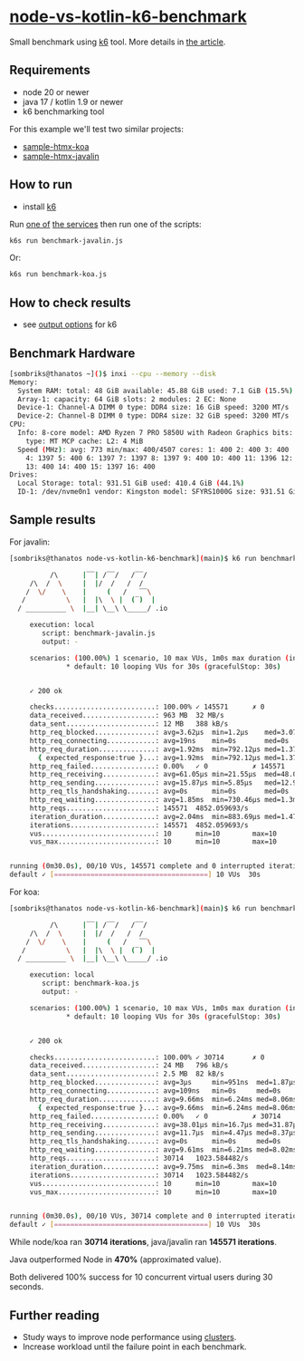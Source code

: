 # [node-vs-kotlin-k6-benchmark][title]

Small benchmark using [k6][k6] tool. More details in [the article][article].

## Requirements

- node 20 or newer
- java 17 / kotlin 1.9 or newer
- k6 benchmarking tool

For this example we'll test two similar projects:

- [sample-htmx-koa][koa]
- [sample-htmx-javalin][javalin]

## How to run

- install [k6][k6]

Run [one of][koa] [the services][javalin] then run one of the scripts:

```bash
k6s run benchmark-javalin.js
```

Or:

```bash
k6s run benchmark-koa.js
```

## How to check results

- see [output options][k6-options] for k6

## Benchmark Hardware

```bash
[sombriks@thanatos ~]()$ inxi --cpu --memory --disk
Memory:
  System RAM: total: 48 GiB available: 45.88 GiB used: 7.1 GiB (15.5%)
  Array-1: capacity: 64 GiB slots: 2 modules: 2 EC: None
  Device-1: Channel-A DIMM 0 type: DDR4 size: 16 GiB speed: 3200 MT/s
  Device-2: Channel-B DIMM 0 type: DDR4 size: 32 GiB speed: 3200 MT/s
CPU:
  Info: 8-core model: AMD Ryzen 7 PRO 5850U with Radeon Graphics bits: 64
    type: MT MCP cache: L2: 4 MiB
  Speed (MHz): avg: 773 min/max: 400/4507 cores: 1: 400 2: 400 3: 400
    4: 1397 5: 400 6: 1397 7: 1397 8: 1397 9: 400 10: 400 11: 1396 12: 400
    13: 400 14: 400 15: 1397 16: 400
Drives:
  Local Storage: total: 931.51 GiB used: 410.4 GiB (44.1%)
  ID-1: /dev/nvme0n1 vendor: Kingston model: SFYRS1000G size: 931.51 GiB

```

## Sample results

For javalin:

```bash
[sombriks@thanatos node-vs-kotlin-k6-benchmark](main)$ k6 run benchmark-javalin.js 

          /\      |‾‾| /‾‾/   /‾‾/   
     /\  /  \     |  |/  /   /  /    
    /  \/    \    |     (   /   ‾‾\  
   /          \   |  |\  \ |  (‾)  | 
  / __________ \  |__| \__\ \_____/ .io

     execution: local
        script: benchmark-javalin.js
        output: -

     scenarios: (100.00%) 1 scenario, 10 max VUs, 1m0s max duration (incl. graceful stop):
              * default: 10 looping VUs for 30s (gracefulStop: 30s)


     ✓ 200 ok

     checks.........................: 100.00% ✓ 145571      ✗ 0     
     data_received..................: 963 MB  32 MB/s
     data_sent......................: 12 MB   388 kB/s
     http_req_blocked...............: avg=3.62µs  min=1.2µs    med=3.07µs  max=4.7ms    p(90)=4.03µs  p(95)=4.85µs 
     http_req_connecting............: avg=19ns    min=0s       med=0s      max=413.19µs p(90)=0s      p(95)=0s     
     http_req_duration..............: avg=1.92ms  min=792.12µs med=1.37ms  max=457.43ms p(90)=2.61ms  p(95)=4.12ms 
       { expected_response:true }...: avg=1.92ms  min=792.12µs med=1.37ms  max=457.43ms p(90)=2.61ms  p(95)=4.12ms 
     http_req_failed................: 0.00%   ✓ 0           ✗ 145571
     http_req_receiving.............: avg=61.05µs min=21.55µs  med=48.06µs max=11.76ms  p(90)=70.17µs p(95)=89.09µs
     http_req_sending...............: avg=15.87µs min=5.85µs   med=12.94µs max=13.1ms   p(90)=18.07µs p(95)=23.24µs
     http_req_tls_handshaking.......: avg=0s      min=0s       med=0s      max=0s       p(90)=0s      p(95)=0s     
     http_req_waiting...............: avg=1.85ms  min=730.46µs med=1.3ms   max=457.21ms p(90)=2.5ms   p(95)=3.97ms 
     http_reqs......................: 145571  4852.059693/s
     iteration_duration.............: avg=2.04ms  min=883.69µs med=1.47ms  max=459.31ms p(90)=2.76ms  p(95)=4.31ms 
     iterations.....................: 145571  4852.059693/s
     vus............................: 10      min=10        max=10  
     vus_max........................: 10      min=10        max=10  


running (0m30.0s), 00/10 VUs, 145571 complete and 0 interrupted iterations
default ✓ [======================================] 10 VUs  30s
```

For koa:

```bash
[sombriks@thanatos node-vs-kotlin-k6-benchmark](main)$ k6 run benchmark-koa.js 

          /\      |‾‾| /‾‾/   /‾‾/   
     /\  /  \     |  |/  /   /  /    
    /  \/    \    |     (   /   ‾‾\  
   /          \   |  |\  \ |  (‾)  | 
  / __________ \  |__| \__\ \_____/ .io

     execution: local
        script: benchmark-koa.js
        output: -

     scenarios: (100.00%) 1 scenario, 10 max VUs, 1m0s max duration (incl. graceful stop):
              * default: 10 looping VUs for 30s (gracefulStop: 30s)


     ✓ 200 ok

     checks.........................: 100.00% ✓ 30714       ✗ 0    
     data_received..................: 24 MB   796 kB/s
     data_sent......................: 2.5 MB  82 kB/s
     http_req_blocked...............: avg=3µs     min=951ns  med=1.87µs  max=1.49ms   p(90)=4.3µs   p(95)=5.98µs 
     http_req_connecting............: avg=109ns   min=0s     med=0s      max=484.61µs p(90)=0s      p(95)=0s     
     http_req_duration..............: avg=9.66ms  min=6.24ms med=8.06ms  max=43.6ms   p(90)=17.26ms p(95)=20.75ms
       { expected_response:true }...: avg=9.66ms  min=6.24ms med=8.06ms  max=43.6ms   p(90)=17.26ms p(95)=20.75ms
     http_req_failed................: 0.00%   ✓ 0           ✗ 30714
     http_req_receiving.............: avg=38.01µs min=16.7µs med=31.87µs max=376.28µs p(90)=59.85µs p(95)=71.37µs
     http_req_sending...............: avg=11.7µs  min=4.47µs med=8.37µs  max=338.14µs p(90)=20.47µs p(95)=27.15µs
     http_req_tls_handshaking.......: avg=0s      min=0s     med=0s      max=0s       p(90)=0s      p(95)=0s     
     http_req_waiting...............: avg=9.61ms  min=6.21ms med=8.02ms  max=43.19ms  p(90)=17.16ms p(95)=20.65ms
     http_reqs......................: 30714   1023.584482/s
     iteration_duration.............: avg=9.75ms  min=6.3ms  med=8.14ms  max=45.35ms  p(90)=17.41ms p(95)=20.93ms
     iterations.....................: 30714   1023.584482/s
     vus............................: 10      min=10        max=10 
     vus_max........................: 10      min=10        max=10 


running (0m30.0s), 00/10 VUs, 30714 complete and 0 interrupted iterations
default ✓ [======================================] 10 VUs  30s
```

While node/koa ran **30714 iterations**, java/javalin ran **145571 iterations**.

Java outperformed Node in **470%** (approximated value).

Both delivered 100% success for 10 concurrent virtual users during 30 seconds.

## Further reading

- Study ways to improve node performance using [clusters][node-cluster].
- Increase workload until the failure point in each benchmark.

[title]: https://github.com/sombriks/node-vs-kotlin-k6-benchmark
[article]: https://sombriks.com/blog/0068-benchmark-with-k6/
[koa]: https://github.com/sombriks/sample-htmx-koa
[javalin]: https://github.com/sombriks/sample-htmx-javalin
[k6]: https://grafana.com/docs/k6/latest/get-started/installation/#fedoracentos
[k6-options]: https://grafana.com/docs/k6/latest/results-output/end-of-test/
[node-cluster]: https://nodejs.org/api/cluster.html#cluster
